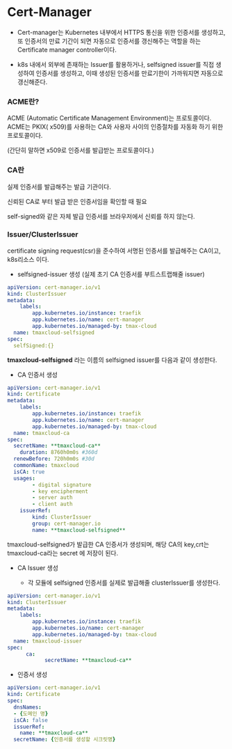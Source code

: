 # Cert-Manager
- Cert-manager는 Kubernetes 내부에서 HTTPS 통신을 위한 인증서를 생성하고, 또 인증서의 만료 기간이 되면 자동으로 인증서를 갱신해주는 역할을 하는 Certificate manager controller이다.

- k8s 내에서 외부에 존재하는 Issuer를 활용하거나, selfsigned issuer를 직접 생성하여 인증서를 생성하고, 이때 생성된 인증서를 만료기한이 가까워지면 자동으로 갱신해준다.

### ACME란?

ACME (Automatic Certificate Management Environment)는 프로토콜이다.
ACME는 PKIX( x509)를 사용하는 CA와 사용자 사이의 인증절차를 자동화 하기 위한 프로토콜이다.

(간단히 말하면 x509로 인증서를 발급받는 프로토콜이다.)

### CA란

실제 인증서를 발급해주는 발급 기관이다.

신뢰된 CA로 부터 발급 받은 인증서임을 확인할 때 필요

self-signed와 같은 자체 발급 인증서를 브라우저에서 신뢰를 하지 않는다.

### Issuer/ClusterIssuer 

certificate signing request(csr)을 준수하여 서명된 인증서를 발급해주는 CA이고, k8s리소스 이다.

 

- selfsigned-issuer 생성 (실제 초기 CA 인증서를 부트스트랩해줄 issuer) 

```yaml
apiVersion: cert-manager.io/v1
kind: ClusterIssuer
metadata:
	labels:
		app.kubernetes.io/instance: traefik
		app.kubernetes.io/name: cert-manager 
		app.kubernetes.io/managed-by: tmax-cloud
  name: tmaxcloud-selfsigned
spec:
  selfSigned:{}
```

**tmaxcloud-selfsigned** 라는 이름의 selfsigned issuer를 다음과 같이 생성한다.

- CA 인증서 생성

```yaml
apiVersion: cert-manager.io/v1
kind: Certificate
metadata:
	labels:
		app.kubernetes.io/instance: traefik
		app.kubernetes.io/name: cert-manager 
		app.kubernetes.io/managed-by: tmax-cloud
  name: tmaxcloud-ca
spec:
  secretName: **tmaxcloud-ca**
	duration: 8760h0m0s #360d
  renewBefore: 720h0m0s #30d
  commonName: tmaxcloud
  isCA: true
  usages:
		- digital signature
		- key encipherment
		- server auth
		- client auth
	issuerRef:
		kind: ClusterIssuer
		group: cert-manager.io
		name: **tmaxcloud-selfsigned**
```

tmaxcloud-selfsigned가 발급한 CA 인증서가 생성되며, 해당 CA의 key,crt는 tmaxcloud-ca라는 secret 에 저장이 된다.

- CA Issuer 생성

  - 각 모듈에 selfsigned 인증서를 실제로 발급해줄 clusterIssuer를 생성한다.

```yaml
apiVersion: cert-manager.io/v1
kind: ClusterIssuer
metadata:
	labels:
		app.kubernetes.io/instance: traefik
		app.kubernetes.io/name: cert-manager 
		app.kubernetes.io/managed-by: tmax-cloud
  name: tmaxcloud-issuer
spec:
	  ca: 
			secretName: **tmaxcloud-ca**
```

- 인증서 생성
```yaml
apiVersion: cert-manager.io/v1
kind: Certificate
spec:
  dnsNames:
  - {도메인 명}
  isCA: false
  issuerRef:
    name: **tmaxcloud-ca**
  secretName: {인증서를 생성할 시크릿명}
```
